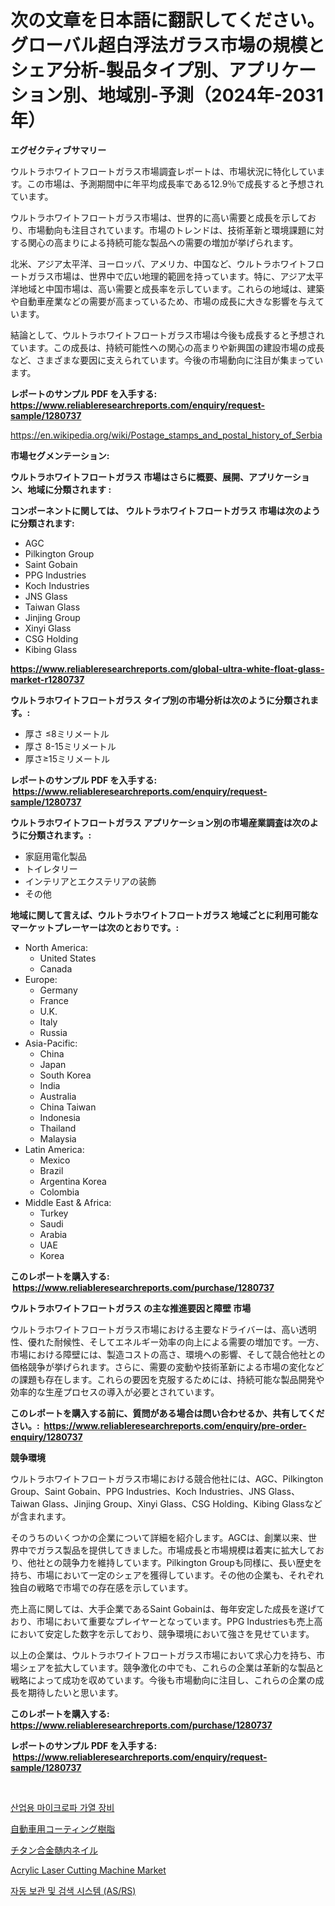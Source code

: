 <p><h1>次の文章を日本語に翻訳してください。 グローバル超白浮法ガラス市場の規模とシェア分析-製品タイプ別、アプリケーション別、地域別-予測（2024年-2031年）</h1></p><p><strong>エグゼクティブサマリー</strong></p>
<p><p>ウルトラホワイトフロートガラス市場調査レポートは、市場状況に特化しています。この市場は、予測期間中に年平均成長率である12.9％で成長すると予想されています。</p><p>ウルトラホワイトフロートガラス市場は、世界的に高い需要と成長を示しており、市場動向も注目されています。市場のトレンドは、技術革新と環境課題に対する関心の高まりによる持続可能な製品への需要の増加が挙げられます。</p><p>北米、アジア太平洋、ヨーロッパ、アメリカ、中国など、ウルトラホワイトフロートガラス市場は、世界中で広い地理的範囲を持っています。特に、アジア太平洋地域と中国市場は、高い需要と成長率を示しています。これらの地域は、建築や自動車産業などの需要が高まっているため、市場の成長に大きな影響を与えています。</p><p>結論として、ウルトラホワイトフロートガラス市場は今後も成長すると予想されています。この成長は、持続可能性への関心の高まりや新興国の建設市場の成長など、さまざまな要因に支えられています。今後の市場動向に注目が集まっています。</p></p>
<p><strong>レポートのサンプル PDF を入手する: <a href="https://www.reliableresearchreports.com/enquiry/request-sample/1280737">https://www.reliableresearchreports.com/enquiry/request-sample/1280737</a></strong></p>
<p><a href="https://en.wikipedia.org/wiki/Postage_stamps_and_postal_history_of_Serbia">https://en.wikipedia.org/wiki/Postage_stamps_and_postal_history_of_Serbia</a></p>
<p><strong>市場セグメンテーション:</strong></p>
<p><strong> ウルトラホワイトフロートガラス 市場はさらに概要、展開、アプリケーション、地域に分類されます :</strong></p>
<p><strong>コンポーネントに関しては、 ウルトラホワイトフロートガラス 市場は次のように分類されます: &nbsp;</strong></p>
<p><ul><li>AGC</li><li>Pilkington Group</li><li>Saint Gobain</li><li>PPG Industries</li><li>Koch Industries</li><li>JNS Glass</li><li>Taiwan Glass</li><li>Jinjing Group</li><li>Xinyi Glass</li><li>CSG Holding</li><li>Kibing Glass</li></ul></p>
<p><strong><a href="https://www.reliableresearchreports.com/global-ultra-white-float-glass-market-r1280737">https://www.reliableresearchreports.com/global-ultra-white-float-glass-market-r1280737</a></strong></p>
<p><strong> ウルトラホワイトフロートガラス タイプ別の市場分析は次のように分類されます。:</strong></p>
<p><ul><li>厚さ ≤8ミリメートル</li><li>厚さ 8-15ミリメートル</li><li>厚さ≥15ミリメートル</li></ul></p>
<p><strong>レポートのサンプル PDF を入手する: &nbsp;<a href="https://www.reliableresearchreports.com/enquiry/request-sample/1280737">https://www.reliableresearchreports.com/enquiry/request-sample/1280737</a></strong></p>
<p><strong> ウルトラホワイトフロートガラス アプリケーション別の市場産業調査は次のように分類されます。:</strong></p>
<p><ul><li>家庭用電化製品</li><li>トイレタリー</li><li>インテリアとエクステリアの装飾</li><li>その他</li></ul></p>
<p><strong>地域に関して言えば、ウルトラホワイトフロートガラス 地域ごとに利用可能なマーケットプレーヤーは次のとおりです。:</strong></p>
<p><ul>
    <li>
        North America:
        <ul>
            <li>United States</li>
            <li>Canada</li>
        </ul>
    </li>
    <li>
        Europe:
        <ul>
            <li>Germany</li>
            <li>France</li>
            <li>U.K.</li>
            <li>Italy</li>
            <li>Russia</li>
        </ul>
    </li>
    <li>
        Asia-Pacific:
        <ul>
            <li>China</li>
            <li>Japan</li>
            <li>South Korea</li>
            <li>India</li>
            <li>Australia</li>
            <li>China Taiwan</li>
            <li>Indonesia</li>
            <li>Thailand</li>
            <li>Malaysia</li>
        </ul>
    </li>
    <li>
        Latin America:
        <ul>
            <li>Mexico</li>
            <li>Brazil</li>
            <li>Argentina Korea</li>
            <li>Colombia</li>
        </ul>
    </li>
    <li>
        Middle East & Africa:
        <ul>
            <li>Turkey</li>
            <li>Saudi</li>
            <li>Arabia</li>
            <li>UAE</li>
            <li>Korea</li>
        </ul>
    </li>
    </ul></p>
<p><strong>このレポートを購入する: &nbsp;<a href="https://www.reliableresearchreports.com/purchase/1280737">https://www.reliableresearchreports.com/purchase/1280737</a></strong></p>
<p><strong>ウルトラホワイトフロートガラス の主な推進要因と障壁 市場</strong></p>
<p><p>ウルトラホワイトフロートガラス市場における主要なドライバーは、高い透明性、優れた耐候性、そしてエネルギー効率の向上による需要の増加です。一方、市場における障壁には、製造コストの高さ、環境への影響、そして競合他社との価格競争が挙げられます。さらに、需要の変動や技術革新による市場の変化などの課題も存在します。これらの要因を克服するためには、持続可能な製品開発や効率的な生産プロセスの導入が必要とされています。</p></p>
<p><strong>このレポートを購入する前に、質問がある場合は問い合わせるか、共有してください。:&nbsp; <a href="https://www.reliableresearchreports.com/enquiry/pre-order-enquiry/1280737">https://www.reliableresearchreports.com/enquiry/pre-order-enquiry/1280737</a></strong></p>
<p><strong>競争環境</strong></p>
<p><p>ウルトラホワイトフロートガラス市場における競合他社には、AGC、Pilkington Group、Saint Gobain、PPG Industries、Koch Industries、JNS Glass、Taiwan Glass、Jinjing Group、Xinyi Glass、CSG Holding、Kibing Glassなどが含まれます。</p><p>そのうちのいくつかの企業について詳細を紹介します。AGCは、創業以来、世界中でガラス製品を提供してきました。市場成長と市場規模は着実に拡大しており、他社との競争力を維持しています。Pilkington Groupも同様に、長い歴史を持ち、市場において一定のシェアを獲得しています。その他の企業も、それぞれ独自の戦略で市場での存在感を示しています。</p><p>売上高に関しては、大手企業であるSaint Gobainは、毎年安定した成長を遂げており、市場において重要なプレイヤーとなっています。PPG Industriesも売上高において安定した数字を示しており、競争環境において強さを見せています。</p><p>以上の企業は、ウルトラホワイトフロートガラス市場において求心力を持ち、市場シェアを拡大しています。競争激化の中でも、これらの企業は革新的な製品と戦略によって成功を収めています。今後も市場動向に注目し、これらの企業の成長を期待したいと思います。</p></p>
<p><strong>このレポートを購入する: &nbsp; <a href="https://www.reliableresearchreports.com/purchase/1280737">https://www.reliableresearchreports.com/purchase/1280737</a></strong></p>
<p><strong>レポートのサンプル PDF を入手する: &nbsp;<a href="https://www.reliableresearchreports.com/enquiry/request-sample/1280737">https://www.reliableresearchreports.com/enquiry/request-sample/1280737</a></strong><strong></strong></p>
<p>&nbsp;</p>
<p><p><a href="https://medium.com/@jerrodhilll68/%EA%B8%80%EB%A1%9C%EB%B2%8C-%EC%82%B0%EC%97%85%EC%9A%A9-%EB%A7%88%EC%9D%B4%ED%81%AC%EB%A1%9C%ED%8C%8C-%EA%B0%80%EC%97%B4-%EC%9E%A5%EB%B9%84-%EC%8B%9C%EC%9E%A5-%ED%98%84%ED%99%A9-2024-2031-%EB%B0%8F-%EC%A7%80%EC%97%AD-%EC%A0%9C%ED%92%88-%EB%B0%8F-%EC%B5%9C%EC%A2%85-%EC%82%AC%EC%9A%A9%EC%97%90-%EB%8C%80%ED%95%9C-%EC%98%88%EC%B8%A1-1b14dd0821ec">산업용 마이크로파 가열 장비</a></p><p><a href="https://github.com/RudyBoyer2017/Market-Research-Report-List-1/blob/main/5449698146093.md">自動車用コーティング樹脂</a></p><p><a href="https://github.com/MosesSpinka1914/Market-Research-Report-List-2/blob/main/5599404146092.md">チタン合金髄内ネイル</a></p><p><a href="https://issuu.com/reportprime-2/docs/acrylic-laser-cutting-machine-market-size-2030.ppt">Acrylic Laser Cutting Machine Market</a></p><p><a href="https://github.com/garnett961902/Market-Research-Report-List-1/blob/main/9855759154722.md">자동 보관 및 검색 시스템 (AS/RS)</a></p></p>